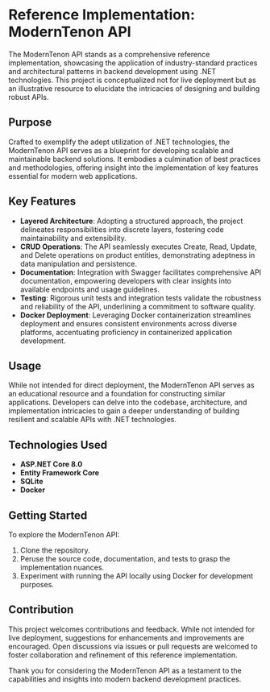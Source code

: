# Reference Implementation: ModernTenon API

The ModernTenon API stands as a comprehensive reference implementation, showcasing the application of industry-standard practices and architectural patterns in backend development using .NET technologies. This project is conceptualized not for live deployment but as an illustrative resource to elucidate the intricacies of designing and building robust APIs.

## Purpose

Crafted to exemplify the adept utilization of .NET technologies, the ModernTenon API serves as a blueprint for developing scalable and maintainable backend solutions. It embodies a culmination of best practices and methodologies, offering insight into the implementation of key features essential for modern web applications.

## Key Features

- **Layered Architecture**: Adopting a structured approach, the project delineates responsibilities into discrete layers, fostering code maintainability and extensibility.
- **CRUD Operations**: The API seamlessly executes Create, Read, Update, and Delete operations on product entities, demonstrating adeptness in data manipulation and persistence.
- **Documentation**: Integration with Swagger facilitates comprehensive API documentation, empowering developers with clear insights into available endpoints and usage guidelines.
- **Testing**: Rigorous unit tests and integration tests validate the robustness and reliability of the API, underlining a commitment to software quality.
- **Docker Deployment**: Leveraging Docker containerization streamlines deployment and ensures consistent environments across diverse platforms, accentuating proficiency in containerized application development.

## Usage

While not intended for direct deployment, the ModernTenon API serves as an educational resource and a foundation for constructing similar applications. Developers can delve into the codebase, architecture, and implementation intricacies to gain a deeper understanding of building resilient and scalable APIs with .NET technologies.

## Technologies Used

- **ASP.NET Core 8.0**
- **Entity Framework Core**
- **SQLite**
- **Docker**

## Getting Started

To explore the ModernTenon API:

1. Clone the repository.
2. Peruse the source code, documentation, and tests to grasp the implementation nuances.
3. Experiment with running the API locally using Docker for development purposes.

## Contribution

This project welcomes contributions and feedback. While not intended for live deployment, suggestions for enhancements and improvements are encouraged. Open discussions via issues or pull requests are welcomed to foster collaboration and refinement of this reference implementation.

Thank you for considering the ModernTenon API as a testament to the capabilities and insights into modern backend development practices.
